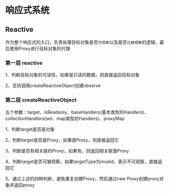 # 响应式系统
## Reactive
作为整个响应式的入口，负责处理目标对象是否`可观察`以及是否`已被观察`的逻辑，最后使用Proxy进行目标对象的代理
### 第一层 reactive
1、判断目标对象的可读性，如果是只读的数据，则直接返回目标对象

2、否则调用createReactiveObject创建observe

### 第二层 createReactiveObject
五个参数：target、isReadonly、baseHandlers(基本类型的Handlers)、collectionHandlers(set、map类型的Handlers)、proxyMap

1、判断target是否是对象

2、判断target是否是Proxy，如果是Proxy，则直接返回它

3、判断是否有相关联的Proxy，如果有，则返回相关联饿Proxy

4、判断target是否可被观察，如果targetType为invalid，表示不可观察，直接返回它

5、通过上述的四种判断，避免重复创建Proxy，然后通过new Proxy创建proxy对象并返回proxy